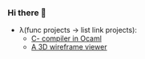 ### Hi there 👋

- λ(func projects → list link projects):
  - [C- compiler in Ocaml](https://github.com/egydiopacheco/C-minus-compiler)
  - [A 3D wireframe viewer](https://github.com/egydiopacheco/FdF)
<!--
**egydiopacheco/egydiopacheco** is a ✨ _special_ ✨ repository because its `README.md` (this file) appears on your GitHub profile.

Here are some ideas to get you started:

- 🔭 I’m currently working on ...
- 🌱 I’m currently learning ...
- 👯 I’m looking to collaborate on ...
- 🤔 I’m looking for help with ...
- 💬 Ask me about ...
- 📫 How to reach me: ...
- 😄 Pronouns: ...
- ⚡ Fun fact: ...
-->
